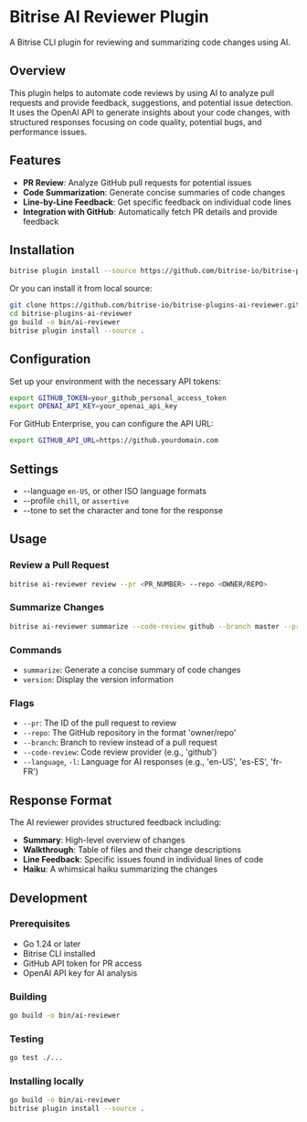 # Bitrise AI Reviewer Plugin

A Bitrise CLI plugin for reviewing and summarizing code changes using AI.

## Overview

This plugin helps to automate code reviews by using AI to analyze pull requests and provide feedback, suggestions, and potential issue detection. It uses the OpenAI API to generate insights about your code changes, with structured responses focusing on code quality, potential bugs, and performance issues.

## Features

- **PR Review**: Analyze GitHub pull requests for potential issues
- **Code Summarization**: Generate concise summaries of code changes
- **Line-by-Line Feedback**: Get specific feedback on individual code lines
- **Integration with GitHub**: Automatically fetch PR details and provide feedback

## Installation

```bash
bitrise plugin install --source https://github.com/bitrise-io/bitrise-plugins-ai-reviewer
```

Or you can install it from local source:

```bash
git clone https://github.com/bitrise-io/bitrise-plugins-ai-reviewer.git
cd bitrise-plugins-ai-reviewer
go build -o bin/ai-reviewer
bitrise plugin install --source .
```

## Configuration

Set up your environment with the necessary API tokens:

```bash
export GITHUB_TOKEN=your_github_personal_access_token
export OPENAI_API_KEY=your_openai_api_key
```

For GitHub Enterprise, you can configure the API URL:

```bash
export GITHUB_API_URL=https://github.yourdomain.com
```

## Settings

* --language `en-US`, or other ISO language formats
* --profile `chill`, or `assertive`
* --tone to set the character and tone for the response
## Usage

### Review a Pull Request

```bash
bitrise ai-reviewer review --pr <PR_NUMBER> --repo <OWNER/REPO>
```

### Summarize Changes

```bash
bitrise ai-reviewer summarize --code-review github --branch master --pr <PR_NUMBER> --repo <OWNER/REPO> 
```

### Commands

- `summarize`: Generate a concise summary of code changes
- `version`: Display the version information

### Flags

- `--pr`: The ID of the pull request to review
- `--repo`: The GitHub repository in the format 'owner/repo'
- `--branch`: Branch to review instead of a pull request
- `--code-review`: Code review provider (e.g., 'github')
- `--language`, `-l`: Language for AI responses (e.g., 'en-US', 'es-ES', 'fr-FR')

## Response Format

The AI reviewer provides structured feedback including:

- **Summary**: High-level overview of changes
- **Walkthrough**: Table of files and their change descriptions
- **Line Feedback**: Specific issues found in individual lines of code
- **Haiku**: A whimsical haiku summarizing the changes

## Development

### Prerequisites

- Go 1.24 or later
- Bitrise CLI installed
- GitHub API token for PR access
- OpenAI API key for AI analysis

### Building

```bash
go build -o bin/ai-reviewer
```

### Testing

```bash
go test ./...
```

### Installing locally

```bash
go build -o bin/ai-reviewer
bitrise plugin install --source .
```